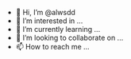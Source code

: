 - 👋 Hi, I’m @alwsdd
- 👀 I’m interested in ...
- 🌱 I’m currently learning ...
- 💞️ I’m looking to collaborate on ...
- 📫 How to reach me ...

<!---
alwsdd/alwsdd is a ✨ special ✨ repository because its `README.md` (this file) appears on your GitHub profile.
You can click the Preview link to take a look at your changes.
--->
